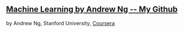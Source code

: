 ## [Machine Learning by Andrew Ng -- My Github](https://github.com/Jadams29/Coursera/tree/master/Machine%20Learning%20-%20Andrew%20Ng/Programming%20Exercises%20-%20MatLab)
by Andrew Ng, Stanford University, 
[Coursera](https://www.coursera.org/learn/machine-learning/home/welcome)
